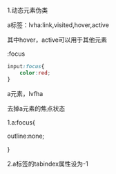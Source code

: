 1.动态元素伪类

a标签：lvha:link,visited,hover,active

其中hover，active可以用于其他元素



:focus

```css
input:focus{
    color:red;
}
```

a元素，lvfha

 

去掉a元素的焦点状态

1.a:focus{

outline:none;

}

2.a标签的tabindex属性设为-1